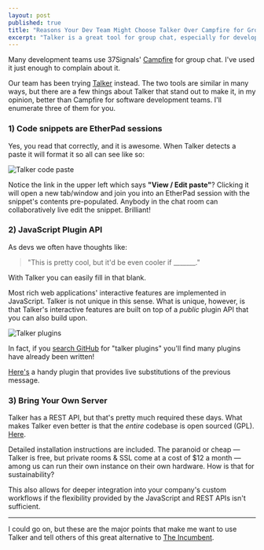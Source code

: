 ```yaml
---
layout: post
published: true
title: "Reasons Your Dev Team Might Choose Talker Over Campfire for Group Chat"
excerpt: "Talker is a great tool for group chat, especially for development teams. Herein I enumerate 3 reasons why it's better suited than Campfire."
---
```


Many development teams use 37Signals' [Campfire][campfire] for group chat. I've used it just enough to complain about it.

Our team has been trying [Talker][talker] instead. The two tools are similar in many ways, but there are a few things about Talker that stand out to make it, in my opinion, better than Campfire for software development teams. I'll enumerate three of them for you.

### 1) Code snippets are EtherPad sessions

Yes, you read that correctly, and it is awesome. When Talker detects a paste it will format it so all can see like so:

![Talker code paste][talker-paste]

Notice the link in the upper left which says **"View / Edit paste"**? Clicking it will open a new tab/window and join you into an EtherPad session with the snippet's contents pre-populated. Anybody in the chat room can collaboratively live edit the snippet. Brilliant!

### 2) JavaScript Plugin API

As devs we often have thoughts like:

> "This is pretty cool, but it'd be even cooler if _______."

With Talker you can easily fill in that blank.

Most rich web applications' interactive features are implemented in JavaScript. Talker is not unique in this sense. What is unique, however, is that Talker's interactive features are built on top of a _public_ plugin API that you can also build upon.

![Talker plugins][talker-plugins]

In fact, if you [search GitHub][github-search] for "talker plugins" you'll find many plugins have already been written!

[Here's][js-substitute] a handy plugin that provides live substitutions of the previous message.

### 3) Bring Your Own Server

Talker has a REST API, but that's pretty much required these days. What makes Talker even better is that the _entire_ codebase is open sourced (GPL). [Here][talker-code].

Detailed installation instructions are included. The paranoid or cheap &mdash; Talker is free, but private rooms & SSL come at a cost of $12 a month &mdash; among us can run their own instance on their own hardware. How is that for sustainability?

This also allows for deeper integration into your company's custom workflows if the flexibility provided by the JavaScript and REST APIs isn't sufficient.

---

I could go on, but these are the major points that make me want to use Talker and tell others of this great alternative to [The Incumbent][campfire].

[campfire]:http://campfirenow.com
[talker]:http://talkerapp.com
[js-substitute]:https://github.com/cloudhead/talker-plugins/blob/master/talker-substitute.js
[talker-paste]:http://jerodsanto.net/drop/talker-paste-20110614-084721.png
[github-search]:https://github.com/search?type=Repositories&language=&q=talker+plugins&repo=&langOverride=&x=0&y=0&start_value=1
[talker-code]:https://github.com/teambox/teambox-talker
[talker-plugins]:http://jerodsanto.net/drop/talker-plugins-20110614-091155.png
